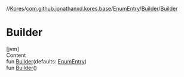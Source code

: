 //[Kores](../../../index.md)/[com.github.jonathanxd.kores.base](../../index.md)/[EnumEntry](../index.md)/[Builder](index.md)/[Builder](-builder.md)



# Builder  
[jvm]  
Content  
fun [Builder](-builder.md)(defaults: [EnumEntry](../index.md))  
fun [Builder](-builder.md)()  



